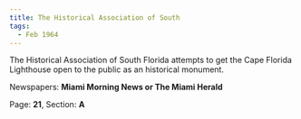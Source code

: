 ```yaml
---  
title: The Historical Association of South  
tags:  
  - Feb 1964  
---  
```

  
The Historical Association of South Florida attempts to get the Cape Florida Lighthouse open to the public as an historical monument.  
  
Newspapers: **Miami Morning News or The Miami Herald**  
  
Page: **21**, Section: **A** 

